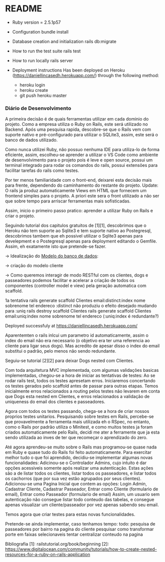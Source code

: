 # README
* Ruby version = 2.5.1p57

* Configuration
bundle install

* Database creation and initialization
rails db:migrate

* How to run the test suite
rails test

* How to run locally
rails server

* Deployment instructions
Has been deployed on Heroku (https://daniellincasedh.herokuapp.com/) through the following method:
    - heroku login
    - heroku create
    - git push heroku master

### Diário de Desenvolvimento
A primeira decisão é de quais ferramentas utilizar em cada dominio do projeto. Como a empresa utiliza o Ruby on Rails, este será utilizado no Backend.
Após uma pesquisa rapida, descobre-se que o Rails vem com suporte nativo e pré-configurado para utilizar o SQLite3, assim, este será o banco de dados utilizado.

Como nunca utilizei Ruby, não possuo nenhuma IDE para utiliza-lo de forma eficiente, assim, escolheu-se aprender a utilizar o VS Code como ambiente de desenvolvimento para o projeto pois é leve e open source, possui um terminal integrado para rodar os comandos do rails, possui extensões para facilitar tarefas do rails como testes.

Por ter menos familiaridade com o front-end, deixarei esta decisão mais para frente, dependendo do caminhamento do restante do projeto.
Update: O rails ja produz automaticamente Views em HTML que fornecem um frontend simples para o projeto. A priori este sera o front utilizado a não ser que sobre tempo para arriscar ferramentas mais sofisticadas.

Assim, inicio o primeiro passo pratico: aprender a utilizar Ruby on Rails e criar o projeto.

Seguindo tutorial dos capitulos gratuitos de [1][1], descobrimos que o Heroku näo tem suporte ao Sqlite3 e tem suporte nativo ao Postegresql, descobrimos tambem que eh possivel utilizar o Sqlite3 apenas para develepment e o Postegresql apenas para deployment editando o Gemfile. Assim, eh exatamente isto que pretende-se fazer.

-> Idealização do [Modelo do banco de dados](https://github.com/dclin02/caseDogHero/tree/development/documentation/database.md):

-> criação do modelo cliente

-> Como queremos interagir de modo RESTful com os clientes, dogs e passeadores podemos facilitar e acelerar a criação de todos os componentes (controller model e view) pela geração automatica com scaffold.

1a tentativa rails generate scaffold Clientes email:distinct:index nome sobrenome tel endereco
:distinct não produziu o efeito desejado
mudando para
:uniq
rails destroy scaffold Clientes
rails generate scaffold Clientes email:uniq:index nome sobrenome tel endereco  (:uniq:index é redundante?)

Deployed successfuly at https://daniellincasedh.herokuapp.com/

Aparentemten o rails inlcui um parametro id automaticamente, assim o index do email não era necessario (o objetivo era ter uma referencia ao cliente para ligar seus dogs). Mas acredito de apesar disso o index do email substitui o padrão, pelo menos não sendo redundante.

Seguiu-se tutorial [2][2] para deixar Dogs nested com Clientes.


Com toda arquitetura MVC implementada, com algumas validações basicas implementadas, chegou-se a hora de iniciar as tentativas de testes:
Ao se rodar rails test, todos os testes apresetam erros. Iniciaremos concertando os testes gerados pelo scaffold antes de passar para outras etapas. Temos inicialmente erros relacionados a routing pelos testes não levarem em conta que Dogs esta nested em Clientes, e erros relacionados a validação de uniqueness do email dos clientes e passeadores.

Agora com todos os testes passando, chega-se a hora de criar nossos proprios testes unitarios.
Pesquisando sobre testes em Rails, percebe-se que provavelmente a ferramenta mais utilizada eh o RSpec, no entanto, como o Rails por padrão utiliza o Minitest, e como muitos testes ja foram criados automaticamente pelo Rails, decidi me ater a ferramente que ja esta sendo utilizada ao inves de ter que recomeçar o aprendizado do zero.

Até agora aprendeu-se muito sobre o Rails mas programou-se quase nada em Ruby e quase tudo do Rails foi feito automaticamente. Para exercitar melhor tudo o que foi aprendido, decidiu-se implementar algumas novas funcionalidades:
Adicinou-se o Controlador Admins, cujo intuito é dar opções acessiveis somente após realizar uma autenticação. Estas ações são a de listar todos os clientes, listar todos os passeadores, e listar todos os cachorros (que por sua vez estão agrupados por seus clientes).
Adicionou-se uma Pagina Inicial que contem as opções: Login Admin, Cadastrar Cliente, Cadastrar Passeador, Entrar como Cliente (formulario de email), Entrar como Passeador (formulario de email)
Assim, um usuario sem autenticação não consegue listar todo conteudo das tabelas, e consegue apenas visualizar um cliente/passeador por vez apenas sabendo seu email.

Temos agora que criar testes para estas novas funcionalidades.

Pretende-se ainda implementar, caso tenhamos tempo:
todo: pesquisa de passeadores por bairro na pagina do cliente
pesquisar como transformar porte em faixas selecionaveis
tentar centralizar conteudo na pagina

Bibliografia
[1]: railstutorial.org/book/beginning
[2]: https://www.digitalocean.com/community/tutorials/how-to-create-nested-resources-for-a-ruby-on-rails-application